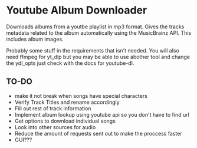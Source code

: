 # Youtube Album Downloader

Downloads albums from a youtbe playlist in mp3 format. Gives the tracks metadata related to the album automatically using the MusicBrainz API. This includes album images.

Probably some stuff in the requirements that isn't needed. You will also need ffmpeg for yt_dlp but you may be able to use abother tool and change the ydl_opts just check with the docs for youtube-dl.

## TO-DO

- make it not break when songs have special characters
- Verify Track Titles and rename accordingly
- Fill out rest of track information
- Implement album lookup using youtube api so you don't have to find url
- Get options to download individual songs
- Look into other sources for audio
- Reduce the amount of requests sent out to make the proccess faster
- GUI???